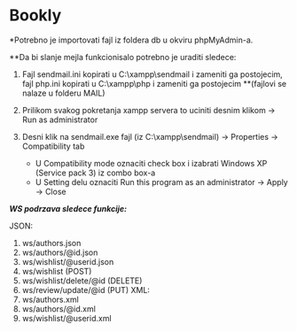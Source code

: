 # Bookly

*Potrebno je importovati fajl iz foldera db u okviru phpMyAdmin-a.

**Da bi slanje mejla funkcionisalo potrebno je uraditi sledece:

1. Fajl sendmail.ini kopirati u C:\xampp\sendmail i zameniti ga postojecim, fajl php.ini kopirati u C:\xampp\php i zameniti ga postojecim
    **(fajlovi se nalaze u folderu MAIL)

2. Prilikom svakog pokretanja xampp servera to uciniti desnim klikom -> Run as administrator

3. Desni klik na sendmail.exe fajl  (iz C:\xampp\sendmail) -> Properties -> Compatibility tab
    - U Compatibility mode oznaciti check box i izabrati Windows XP (Service pack 3) iz combo box-a
    - U Setting delu oznaciti Run this program as an administrator
 -> Apply -> Close


***WS podrzava sledece funkcije:***

JSON:
1. ws/authors.json 
2. ws/authors/@id.json
3. ws/wishlist/@userid.json
4. ws/wishlist (POST)
5. ws/wishlist/delete/@id (DELETE)
6. ws/review/update/@id (PUT)
XML:
1. ws/authors.xml
2. ws/authors/@id.xml
3. ws/wishlist/@userid.xml
